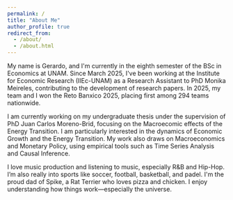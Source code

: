 ```yaml
---
permalink: /
title: "About Me"
author_profile: true
redirect_from: 
  - /about/
  - /about.html
---
```


My name is Gerardo, and I'm currently in the eighth semester of the BSc in Economics at UNAM. Since March 2025, I've been working at the Institute for Economic Research (IIEc-UNAM) as a Research Assistant to PhD Monika Meireles, contributing to the development of research papers. In 2025, my team and I won the Reto Banxico 2025, placing first among 294 teams nationwide.

I am currently working on my undergraduate thesis under the supervision of PhD Juan Carlos Moreno-Brid, focusing on the Macroecomic effects of the Energy Transition. I am particularly interested in the dynamics of Economic Growth and the Energy Transition. My work also draws on Macroeconomics and Monetary Policy, using empirical tools such as Time Series Analysis and Causal Inference.

I love music production and listening to music, especially R&B and Hip-Hop. I’m also really into sports like soccer, football, basketball, and padel. I'm the proud dad of Spike, a Rat Terrier who loves pizza and chicken. I enjoy understanding how things work—especially the universe.